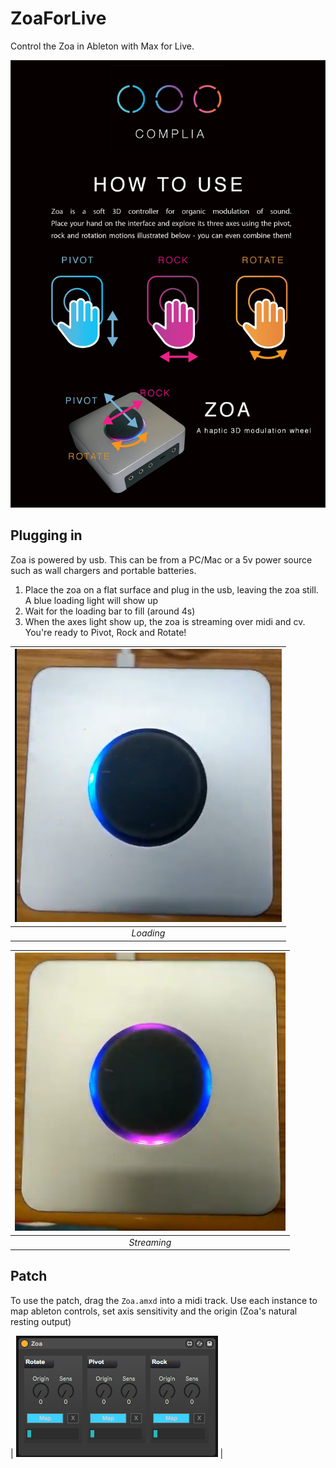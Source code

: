 # ZoaForLive
Control the Zoa in Ableton with Max for Live. 

![Alt text](/HowToUse.jpg?raw=true "Title")


## Plugging in

Zoa is powered by usb. This can be from a PC/Mac or a 5v power source such as wall chargers and portable batteries. 

1. Place the zoa on a flat surface and plug in the usb, leaving the zoa still. A blue loading light will show up
1. Wait for the loading bar to fill (around 4s)
1. When the axes light show up, the zoa is streaming over midi and cv. You're ready to Pivot, Rock and Rotate! 

| ![Alt text](/Step1.png?raw=true "Title") |
|:--:| 
| *Loading* |

| ![Alt text](/Step3.png?raw=true "Title") |
|:--:| 
| *Streaming* |

## Patch
To use the patch, drag the `Zoa.amxd` into a midi track. Use each instance to map ableton controls, set axis sensitivity and the origin (Zoa's natural resting output) 

| ![Alt text](/Patch.png?raw=true "Title") |
